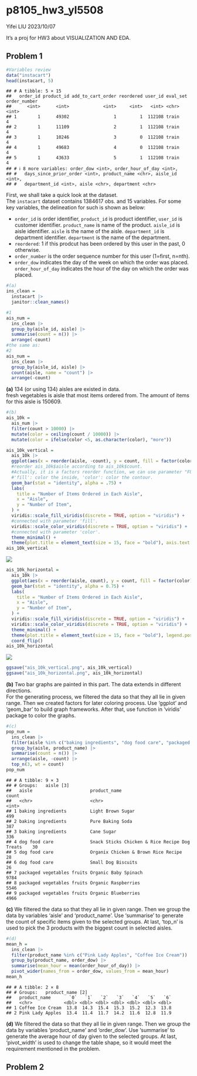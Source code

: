 p8105_hw3_yl5508
================
Yifei LIU
2023/10/07

It’s a proj for HW3 about VISUALIZATION AND EDA.

## Problem 1

``` r
#Variables review
data("instacart")
head(instacart, 5)
```

    ## # A tibble: 5 × 15
    ##   order_id product_id add_to_cart_order reordered user_id eval_set order_number
    ##      <int>      <int>             <int>     <int>   <int> <chr>           <int>
    ## 1        1      49302                 1         1  112108 train               4
    ## 2        1      11109                 2         1  112108 train               4
    ## 3        1      10246                 3         0  112108 train               4
    ## 4        1      49683                 4         0  112108 train               4
    ## 5        1      43633                 5         1  112108 train               4
    ## # ℹ 8 more variables: order_dow <int>, order_hour_of_day <int>,
    ## #   days_since_prior_order <int>, product_name <chr>, aisle_id <int>,
    ## #   department_id <int>, aisle <chr>, department <chr>

First, we shall take a quick look at the dataset.  
The `instacart` dataset contains 1384617 obs. and 15 variables. For some
key variables, the delineation for such is shown as below:  
- `order_id` is order identifier, `product_id` is product identifier,
`user_id` is customer identifier. `product_name` is name of the product.
`aisle_id` is aisle identifier. `aisle` is the name of the aisle.
`department_id` is department identifier. `department` is the name of
the department.  
- `reordered`: 1 if this prodcut has been ordered by this user in the
past, 0 otherwise.  
- `order_number` is the order sequence number for this user (1=first,
n=nth).  
- `order_dow` indicates the day of the week on which the order was
placed. `order_hour_of_day` indicates the hour of the day on which the
order was placed.

``` r
#(a)
ins_clean =
  instacart |>
  janitor::clean_names()

#1
ais_num =
  ins_clean |>
  group_by(aisle_id, aisle) |>
  summarise(count = n()) |>
  arrange(-count)
#the same as: 
#2
ais_num =
  ins_clean |>
  group_by(aisle_id, aisle) |>
  count(aisle, name = "count") |>
  arrange(-count)
```

**(a)** 134 (or using 134) aisles are existed in data.  
fresh vegetables is aisle that most items ordered from. The amount of
items for this aisle is 150609.

``` r
#(b)
ais_10k =
  ais_num |>
  filter(count > 10000) |>
  mutate(color = ceiling(count / 10000)) |>
  mutate(color = ifelse(color <5, as.character(color), "more"))

ais_10k_vertical =
  ais_10k |>
  ggplot(aes(x = reorder(aisle, -count), y = count, fill = factor(color), color = factor(color))) +
  #reorder ais_10k$aisle according to ais_10k$count. 
  #Actually, it is a factors reorder function, we can use parameter "FUN" to calculate the value in one factor as the reorder criteria.
  #'fill': color the inside, 'color': color the contour.
  geom_bar(stat = "identity", alpha = .75) +
  labs(
    title = "Number of Items Ordered in Each Aisle",
    x = "Aisle",
    y = "Number of Item",
  ) +
  viridis::scale_fill_viridis(discrete = TRUE, option = "viridis") +
  #connected with parameter 'fill'.
  viridis::scale_color_viridis(discrete = TRUE, option = "viridis") +
  #connected with parameter 'color'.
  theme_minimal() +
  theme(plot.title = element_text(size = 15, face = "bold"), axis.text.x = element_text(angle = 90, hjust = 1), legend.position = "none")
ais_10k_vertical
```

![](p8105_hw3_yl5508_files/figure-gfm/ais_bargraph-1.png)<!-- -->

``` r
ais_10k_horizontal =
  ais_10k |>
  ggplot(aes(x = reorder(aisle, count), y = count, fill = factor(color), color = factor(color))) +
  geom_bar(stat = "identity", alpha = 0.75) +
  labs(
    title = "Number of Items Ordered in Each Aisle",
    x = "Aisle",
    y = "Number of Item",
  ) +
  viridis::scale_fill_viridis(discrete = TRUE, option = "viridis") +
  viridis::scale_color_viridis(discrete = TRUE, option = "viridis") +
  theme_minimal() +
  theme(plot.title = element_text(size = 15, face = "bold"), legend.position = "none") +
  coord_flip()
ais_10k_horizontal
```

![](p8105_hw3_yl5508_files/figure-gfm/ais_bargraph-2.png)<!-- -->

``` r
ggsave("ais_10k_vertical.png", ais_10k_vertical)
ggsave("ais_10k_horizontal.png", ais_10k_horizontal)
```

**(b)** Two bar graphs are painted in this part. The data extends in
different directions.  
For the generating process, we filtered the data so that they all lie in
given range. Then we created factors for later coloring process. Use
‘ggplot’ and ‘geom_bar’ to build graph frameworks. After that, use
function in ‘viridis’ package to color the graphs.

``` r
#(c)
pop_num =
  ins_clean |>
  filter(aisle %in% c("baking ingredients", "dog food care", "packaged vegetables fruits")) |>
  group_by(aisle, product_name) |>
  summarise(count = n()) |>
  arrange(aisle, -count) |>
  top_n(3, wt = count)
pop_num
```

    ## # A tibble: 9 × 3
    ## # Groups:   aisle [3]
    ##   aisle                      product_name                                  count
    ##   <chr>                      <chr>                                         <int>
    ## 1 baking ingredients         Light Brown Sugar                               499
    ## 2 baking ingredients         Pure Baking Soda                                387
    ## 3 baking ingredients         Cane Sugar                                      336
    ## 4 dog food care              Snack Sticks Chicken & Rice Recipe Dog Treats    30
    ## 5 dog food care              Organix Chicken & Brown Rice Recipe              28
    ## 6 dog food care              Small Dog Biscuits                               26
    ## 7 packaged vegetables fruits Organic Baby Spinach                           9784
    ## 8 packaged vegetables fruits Organic Raspberries                            5546
    ## 9 packaged vegetables fruits Organic Blueberries                            4966

**(c)** We filtered the data so that they all lie in given range. Then
we group the data by variables ‘aisle’ and ‘product_name’. Use
‘summarise’ to generate the count of specific items given to the
selected groups. At last, ‘top_n’ is used to pick the 3 products with
the biggest count in selected aisles.

``` r
#(d)
mean_h =
  ins_clean |>
  filter(product_name %in% c("Pink Lady Apples", "Coffee Ice Cream")) |>
  group_by(product_name, order_dow) |>
  summarise(mean_hour = mean(order_hour_of_day)) |>
  pivot_wider(names_from = order_dow, values_from = mean_hour)
mean_h
```

    ## # A tibble: 2 × 8
    ## # Groups:   product_name [2]
    ##   product_name       `0`   `1`   `2`   `3`   `4`   `5`   `6`
    ##   <chr>            <dbl> <dbl> <dbl> <dbl> <dbl> <dbl> <dbl>
    ## 1 Coffee Ice Cream  13.8  14.3  15.4  15.3  15.2  12.3  13.8
    ## 2 Pink Lady Apples  13.4  11.4  11.7  14.2  11.6  12.8  11.9

**(d)** We filtered the data so that they all lie in given range. Then
we group the data by variables ‘product_name’ and ‘order_dow’. Use
‘summarise’ to generate the average hour of day given to the selected
groups. At last, ‘pivot_width’ is used to change the table shape, so it
would meet the requirement mentioned in the problem.

## Problem 2
